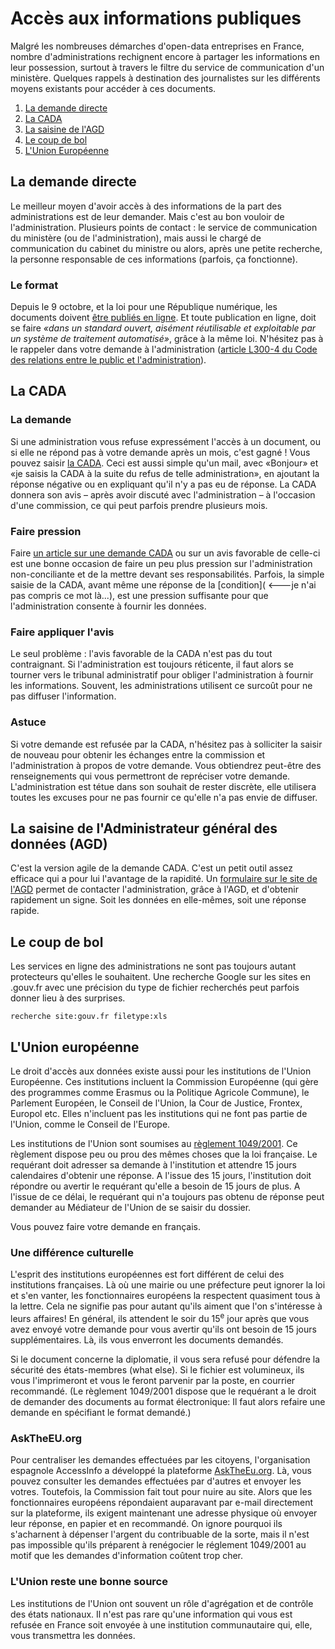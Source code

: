 # Accès aux informations publiques

Malgré les nombreuses démarches d'open-data entreprises en France, nombre d'administrations rechignent encore à partager les informations en leur possession, surtout à travers le filtre du service de communication d'un ministère. Quelques rappels à destination des journalistes sur les différents moyens existants pour accéder à ces documents. 

1. [La demande directe](#la-demande-directe)
2. [La CADA](#la-cada)
3. [La saisine de l'AGD](#la-saisine-de-ladministrateur-général-des-données-agd)
4. [Le coup de bol](#le-coup-de-bol)
5. [L'Union Européenne](#lunion-européenne)

## La demande directe

Le meilleur moyen d'avoir accès à des informations de la part des administrations est de leur demander. Mais c'est au bon vouloir de l'administration. Plusieurs points de contact : le service de communication du ministère (ou de l'administration), mais aussi le chargé de communication du cabinet du ministre ou alors, après une petite recherche, la personne responsable de ces informations (parfois, ça fonctionne).

### Le format

Depuis le 9 octobre, et la loi pour une République numérique, les documents doivent [être publiés en ligne](https://www.legifrance.gouv.fr/affichCodeArticle.do?idArticle=LEGIARTI000033218942&cidTexte=LEGITEXT000031366350). Et toute publication en ligne, doit se faire _«dans un standard ouvert, aisément réutilisable et exploitable par un système de traitement automatisé»_, grâce à la même loi. N'hésitez pas à le rappeler dans votre demande à l'administration ([article L300-4 du Code des relations entre le public et l'administration](https://www.legifrance.gouv.fr/affichCodeArticle.do?cidTexte=LEGITEXT000031366350&idArticle=LEGIARTI000033205519)).

## La CADA

### La demande

Si une administration vous refuse expressément l'accès à un document, ou si elle ne répond pas à votre demande après un mois, c'est gagné ! Vous pouvez saisir [la CADA](http://www.cada.fr/). Ceci est aussi simple qu'un mail, avec «Bonjour» et «je saisis la CADA à la suite du refus de telle administration», en ajoutant la réponse négative ou en expliquant qu'il n'y a pas eu de réponse. La CADA donnera son avis – après avoir discuté avec l'administration – à l'occasion d'une commission, ce qui peut parfois prendre plusieurs mois. 

### Faire pression

Faire [un article sur une demande CADA](http://emploi.blog.lemonde.fr/2013/06/17/le-monde-depose-un-recours-pour-obtenir-des-chiffres-de-pole-emploi/) ou sur un avis favorable de celle-ci est une bonne occasion de faire un peu plus pression sur l'administration non-conciliante et de la mettre devant ses responsabilités. Parfois, la simple saisie de la CADA, avant même une réponse de la [condition]( <---je n'ai pas compris ce mot là...), est une pression suffisante pour que l'administration consente à fournir les données.

### Faire appliquer l'avis

Le seul problème : l'avis favorable de la CADA n'est pas du tout contraignant. Si l'administration est toujours réticente, il faut alors se tourner vers le tribunal administratif pour obliger l'administration à fournir les informations. Souvent, les administrations utilisent ce surcoût pour ne pas diffuser l'information. 

### Astuce

Si votre demande est refusée par la CADA, n'hésitez pas à solliciter la saisir de nouveau pour obtenir les échanges entre la commission et l'administration à propos de votre demande. Vous obtiendrez peut-être des renseignements qui vous permettront de repréciser votre demande. L'administration est tétue dans son souhait de rester discrète, elle utilisera toutes les excuses pour ne pas fournir ce qu'elle n'a pas envie de diffuser.

## La saisine de l'Administrateur général des données (AGD)

C'est la version agile de la demande CADA. C'est un petit outil assez efficace qui a pour lui l'avantage de la rapidité. Un [formulaire sur le site de l'AGD](https://agd.data.gouv.fr/saisines-de-lagd/formulaire-de-saisine/) permet de contacter l'administration, grâce à l'AGD, et d'obtenir rapidement un signe. Soit les données en elle-mêmes, soit une réponse rapide.

## Le coup de bol

Les services en ligne des administrations ne sont pas toujours autant protecteurs qu'elles le souhaitent. Une recherche Google sur les sites en .gouv.fr avec une précision du type de fichier recherchés peut parfois donner lieu à des surprises.

```
recherche site:gouv.fr filetype:xls
```

## L'Union européenne

Le droit d'accès aux données existe aussi pour les institutions de l'Union Européenne. Ces institutions incluent la Commission Européenne (qui gère des programmes comme Erasmus ou la Politique Agricole Commune), le Parlement Européen, le Conseil de l'Union, la Cour de Justice, Frontex, Europol etc. Elles n'incluent pas les institutions qui ne font pas partie de l'Union, comme le Conseil de l'Europe.

Les institutions de l'Union sont soumises au [règlement 1049/2001](http://www.europarl.europa.eu/RegData/PDF/r1049_fr.pdf). Ce règlement dispose peu ou prou des mêmes choses que la loi française. Le requérant doit adresser sa demande à l'institution et attendre 15 jours calendaires d'obtenir une réponse. A l'issue des 15 jours, l'institution doit répondre ou avertir le requérant qu'elle a besoin de 15 jours de plus. A l'issue de ce délai, le requérant qui n'a toujours pas obtenu de réponse peut demander au Médiateur de l'Union de se saisir du dossier.

Vous pouvez faire votre demande en français.

### Une différence culturelle

L'esprit des institutions européennes est fort différent de celui des institutions françaises. Là où une mairie ou une préfecture peut ignorer la loi et s'en vanter, les fonctionnaires européens la respectent quasiment tous à la lettre. Cela ne signifie pas pour autant qu'ils aiment que l'on s'intéresse à leurs affaires! En général, ils attendent le soir du 15<sup>e</sup> jour après que vous avez envoyé votre demande pour vous avertir qu'ils ont besoin de 15 jours supplémentaires. Là, ils vous enverront les documents demandés. 

Si le document concerne la diplomatie, il vous sera refusé pour défendre la sécurité des états-membres (what else). Si le fichier est volumineux, ils vous l'imprimeront et vous le feront parvenir par la poste, en courrier recommandé. (Le règlement 1049/2001 dispose que le requérant a le droit de demander des documents au format électronique: Il faut alors refaire une demande en spécifiant le format demandé.)

### AskTheEU.org

Pour centraliser les demandes effectuées par les citoyens, l'organisation espagnole AccessInfo a développé la plateforme [AskTheEu.org](https://www.asktheeu.org/). Là, vous pouvez consulter les demandes effectuées par d'autres et envoyer les votres. Toutefois, la Commission fait tout pour nuire au site. Alors que les fonctionnaires européens répondaient auparavant par e-mail directement sur la plateforme, ils exigent maintenant une adresse physique où envoyer leur réponse, en papier et en recommandé. On ignore pourquoi ils s'acharnent à dépenser l'argent du contribuable de la sorte, mais il n'est pas impossible qu'ils préparent à renégocier le réglement 1049/2001 au motif que les demandes d'information coûtent trop cher.

### L'Union reste une bonne source

Les institutions de l'Union ont souvent un rôle d'agrégation et de contrôle des états nationaux. Il n'est pas rare qu'une information qui vous est refusée en France soit envoyée à une institution communautaire qui, elle, vous transmettra les données.

